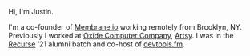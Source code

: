 
Hi, I'm Justin.

I'm a co-founder of [Membrane.io](https://membrane.io) working remotely from Brooklyn, NY. 
Previously I worked at [Oxide Computer Company](https://oxide.computer),  [Artsy](https://www.artsy.net). I was in the [Recurse](https://www.recurse.com/) ‘21 alumni batch and co-host of [devtools.fm](https://devtools.fm).